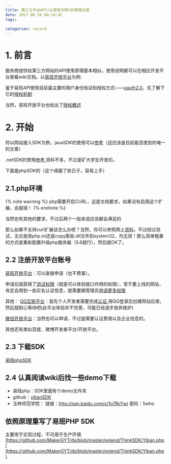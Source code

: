 ```yaml
---
title: 第三方平台API(以易班为例)的使用记录
date: 2017-06-16 04:14:42
tags: 

categories: record
---
```

# 1. 前言
服务商提供给第三方网站的API使用原理基本相似，使用说明都可以在相应开发平台查看wiki文档。以[易班开放平台](https://open.yiban.cn)为例:

鉴于易班API使用目前最主要的用户身份验证和授权方式——[oauth2.0](https://oauth.net/2/)，先了解下它的[授权机制](http://www.cnblogs.com/neutra/archive/2012/07/26/2609300.html)

当然，易班开放平台也给出了[授权概述](https://open.yiban.cn/wiki/index.php?page=%E6%8E%88%E6%9D%83%E6%9C%BA%E5%88%B6%E8%AF%B4%E6%98%8E)

<!-- more -->
# 2. 开始

将以网站接入SDK为例，javaSDK的使用可以[参考](http://blog.csdn.net/u010513756/article/details/50535657)（这应该是目前能百度到的唯一的文章）

.netSDK的使用[参考](https://github.com/eightHundreds/YbSDK),资料不多，不过是矿大学生开发的。

下面是phpSDK的（这个琢磨了些日子，容易上手）

## 2.1.php环境

{% note warning %}
php需要开启CURL，这是文档要求，如果没有启用这个扩展，会报错！
{% endnote %}

当然也有其他的要求，不过后两个一般来说应该都会满足的

那么如果不支持curl扩展该怎么办呢？当然，你可以参照网上[资料](http://blog.163.com/ymboy@126/blog/static/2871108420108253201587/)。不过经过测试，无论是改php.ini还是copy那些.dll文件到system32，均无效！那么简单粗暴的方式是重新配置升级php服务器（5.6就行），然后就OK了。

## 2.2 注册开放平台账号

[易班开放平台](https://open.yiban.cn/)：可以直接申请（也不费事）。

申请后就获得了[测试权限](https://o.yiban.cn/debug/apitest)（就是可以体验接口作用的权限），至于要上线的网站，肯定会用到一些实名认证信息，就需要跟管理员[申请更多权限](https://open.yiban.cn/wiki/index.php?page=%E6%9D%83%E9%99%90%E7%94%B3%E8%AF%B7%E6%B5%81%E7%A8%8B)

其他：
[QQ互联平台](http://wiki.connect.qq.com/)：首先个人开发者需要完成[认证](https://connect.qq.com/),用QQ登录后创建网站应用，然后就耐心等待吧(此平台体验并不完善，可能已经逐步放弃维护)

[微信开放平台](https://open.weixin.qq.com)：当然也可以申请，不过是需要认证费用以及企业信息的。

其他还有类似百度、微博开发者平台/开放平台。

## 2.3 下载SDK

[易班phpSDK](https://open.yiban.cn/wiki/download/YBApi_sdk_php.zip)

## 2.4 认真阅读wiki后找一些demo下载

- 易班php：SDK里面有个demo文件夹
- github：[yibanSDK](https://github.com/search?utf8=%E2%9C%93&amp;q=yibanSDK&amp;type=)
- 玉林师范学院： 链接：http://pan.baidu.com/s/1o7RcYwi 密码：5who 

## 依照原理重写了易班PHP SDK
主要用于实现过程，不可用于生产环境
[https://github.com/MakerGYT/dx/blob/master/extend/ThinkSDK/Yiban.php](https://github.com/MakerGYT/dx/blob/master/extend/ThinkSDK/Yiban.php)